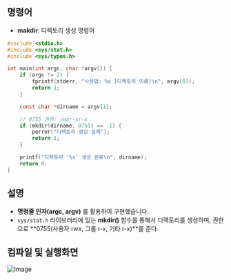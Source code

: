 ## 명령어
- **makdir**: 디렉토리 생성 명령어

```c
#include <stdio.h>
#include <sys/stat.h>
#include <sys/types.h>

int main(int argc, char *argv[]) {
    if (argc != 2) {
        fprintf(stderr, "사용법: %s [디렉토리 이름]\n", argv[0]);
        return 1;
    }

    const char *dirname = argv[1];

    // 0755 권한: rwxr-xr-x
    if (mkdir(dirname, 0755) == -1) {
        perror("디렉토리 생성 실패");
        return 1;
    }

    printf("디렉토리 '%s' 생성 완료\n", dirname);
    return 0;
}
```
## 설명
- **명령줄 인자(argc, argv)** 를 활용하여 구현했습니다.
- ``sys/stat.h`` 라이브러리에 있는 **mkdir()** 함수를 통해서 디렉토리를 생성하며, 권한으로 **0755(사용자 rwx, 그룹 r-x, 기타 r-x)**를 준다.

## 컴파일 및 실행화면

![Image](https://github.com/user-attachments/assets/ba940adc-f71a-4d68-af67-316888af008b)